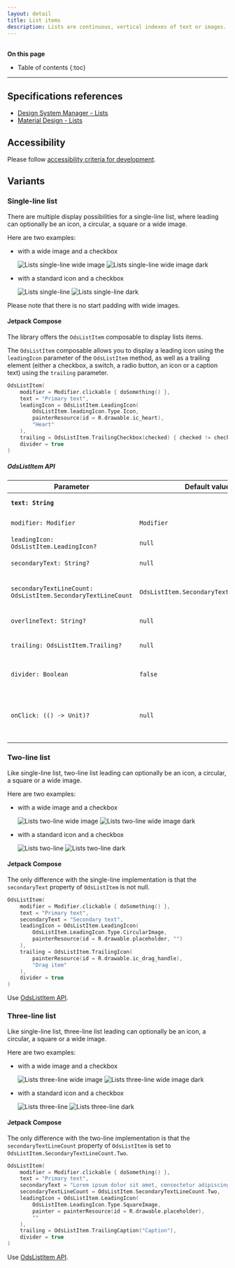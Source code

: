 ```yaml
---
layout: detail
title: List items
description: Lists are continuous, vertical indexes of text or images.
---
```


<br>**On this page**

* Table of contents
{:toc}

---

## Specifications references

- [Design System Manager - Lists](https://system.design.orange.com/0c1af118d/p/09a804-lists/b/669743)
- [Material Design - Lists](https://material.io/components/lists/)

## Accessibility

Please follow [accessibility criteria for development](https://a11y-guidelines.orange.com/en/mobile/android/development/).

## Variants

### Single-line list

There are multiple display possibilities for a single-line list, where leading can optionally be an icon, a circular, a square or a wide image.

Here are two examples:

- with a wide image and a checkbox

  ![Lists single-line wide image](images/lists_single_line_wide_image_light.png) ![Lists single-line wide image dark](images/lists_single_line_wide_image_dark.png)

- with a standard icon and a checkbox

  ![Lists single-line](images/lists_single_line_light.png) ![Lists single-line dark](images/lists_single_line_dark.png)

Please note that there is no start padding with wide images.

#### Jetpack Compose

The library offers the `OdsListItem` composable to display lists items.

The `OdsListItem` composable allows you to display a leading icon using the `leadingIcon` parameter of the `OdsListItem` method, as well as a trailing element (either a checkbox, a switch, a radio button, an icon or a caption text) using the `trailing` parameter.

```kotlin
OdsListItem(
    modifier = Modifier.clickable { doSomething() },
    text = "Primary text",
    leadingIcon = OdsListItem.LeadingIcon(
        OdsListItem.leadingIcon.Type.Icon,
        painterResource(id = R.drawable.ic_heart),
        "Heart"
    ),
    trailing = OdsListItem.TrailingCheckbox(checked) { checked != checked },
    divider = true
)
```

##### OdsListItem API

| Parameter                                                    | Default&nbsp;value                       | Description                                                                                                                               |
|--------------------------------------------------------------|------------------------------------------|-------------------------------------------------------------------------------------------------------------------------------------------|
| <b>`text: String`</b>                                        |                                          | The primary text of the list item                                                                                                         |
| `modifier: Modifier`                                         | `Modifier`                               | Modifier to be applied to the list item                                                                                                   |
| `leadingIcon: OdsListItem.LeadingIcon?`                      | `null`                                   | The leading supporting visual of the list item                                                                                            |
| `secondaryText: String?`                                     | `null`                                   | The secondary text of the list item                                                                                                       |
| `secondaryTextLineCount: OdsListItem.SecondaryTextLineCount` | `OdsListItem.SecondaryTextLineCount.One` | Indicates the lines number for the secondary text. If longer, it will be truncated.                                                       |
| `overlineText: String?`                                      | `null`                                   | The text displayed above the primary text                                                                                                 |
| `trailing: OdsListItem.Trailing?`                            | `null`                                   | The trailing content to display at the end of the list item                                                                               |
| `divider: Boolean`                                           | `false`                                  | Whether or not a divider is displayed at the bottom of the list item                                                                      |
| `onClick: (() -> Unit)?`                                     | `null`                                   | Will be called when the user clicks the list item. This parameter only has an effect if trailing is `OdsListItem.TrailingIcon` or `null`. |

### Two-line list

Like single-line list, two-line list leading can optionally be an icon, a circular, a square or a wide image.

Here are two examples:

- with a wide image and a checkbox

  ![Lists two-line wide image](images/lists_two_line_wide_image_light.png) ![Lists two-line wide image dark](images/lists_two_line_wide_image_dark.png)

- with a standard icon and a checkbox

  ![Lists two-line](images/lists_two_line_light.png) ![Lists two-line dark](images/lists_two_line_dark.png)

#### Jetpack Compose

The only difference with the single-line implementation is that the `secondaryText` property of `OdsListItem` is not null.

```kotlin
OdsListItem(
    modifier = Modifier.clickable { doSomething() },
    text = "Primary text",
    secondaryText = "Secondary text",
    leadingIcon = OdsListItem.LeadingIcon(
        OdsListItem.LeadingIcon.Type.CircularImage,
        painterResource(id = R.drawable.placeholder, "")
    ),
    trailing = OdsListItem.TrailingIcon(
        painterResource(id = R.drawable.ic_drag_handle),
        "Drag item"
    ),
    divider = true
)
```

Use [OdsListItem API](#odslistitem-api).

### Three-line list

Like single-line list, three-line list leading can optionally be an icon, a circular, a square or a wide image.

Here are two examples:

- with a wide image and a checkbox

  ![Lists three-line wide image](images/lists_three_line_wide_image_light.png) ![Lists three-line wide image dark](images/lists_three_line_wide_image_dark.png)

- with a standard icon and a checkbox

  ![Lists three-line](images/lists_three_line_light.png) ![Lists three-line dark](images/lists_three_line_dark.png)

#### Jetpack Compose

The only difference with the two-line implementation is that the `secondaryTextLineCount` property of `OdsListItem` is set to `OdsListItem.SecondaryTextLineCount.Two`.

```kotlin
OdsListItem(
    modifier = Modifier.clickable { doSomething() },
    text = "Primary text",
    secondaryText = "Lorem ipsum dolor sit amet, consectetur adipiscing elit, sed do eiusmod tempor.",
    secondaryTextLineCount = OdsListItem.SecondaryTextLineCount.Two,
    leadingIcon = OdsListItem.LeadingIcon(
        OdsListItem.LeadingIcon.Type.SquareImage,
        painter = painterResource(id = R.drawable.placeholder),
        ""
    ),
    trailing = OdsListItem.TrailingCaption("Caption"),
    divider = true
)
```

Use [OdsListItem API](#odslistitem-api).
